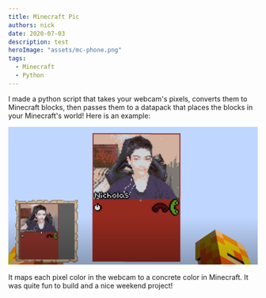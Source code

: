 ```yaml
---
title: Minecraft Pic
authors: nick
date: 2020-07-03
description: test
heroImage: "assets/mc-phone.png"
tags:
  - Minecraft
  - Python
---
```


I made a python script that takes your webcam's pixels, converts them to Minecraft blocks, then passes them to a datapack that places the blocks in your Minecraft's world! Here is an example:

![image-20210708111040003](assets/mc-phone.png)

It maps each pixel color in the webcam to a concrete color in Minecraft. It was quite fun to build and a nice weekend project!

